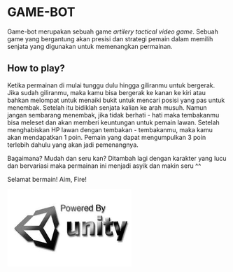 # GAME-BOT

Game-bot merupakan sebuah game *artilery tactical video game*. Sebuah game yang bergantung akan presisi dan strategi pemain dalam memilih senjata yang digunakan untuk memenangkan permainan. 

## How to play?

Ketika permainan di mulai tunggu dulu hingga giliranmu untuk bergerak. Jika sudah giliranmu, maka kamu bisa bergerak ke kanan ke kiri atau bahkan melompat untuk menaiki bukit untuk mencari posisi yang pas untuk menembak. Setelah itu bidiklah senjata kalian ke arah musuh. Namun jangan sembarang menembak, jika tidak berhati - hati maka tembakanmu bisa meleset dan akan memberi keuntungan untuk pemain lawan. Setelah menghabiskan HP lawan dengan tembakan - tembakanmu, maka kamu akan mendapatkan 1 poin. Pemain yang dapat mengumpulkan 3 poin terlebih dahulu yang akan jadi pemenangnya.

Bagaimana? Mudah dan seru kan? Ditambah lagi dengan karakter yang lucu dan bervariasi maka permainan ini menjadi asyik dan makin seru ^^

Selamat bermain! Aim, Fire!

![alt text](https://github.com/mghazian/game-bot/blob/development/Assets/Resources/Powered_by_Unity_logo.png) 


